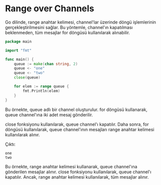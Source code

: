 # Range over Channels

Go dilinde, range anahtar kelimesi, channel'lar üzerinde döngü işlemlerinin gerçekleştirilmesini sağlar. Bu yöntemle, channel'ın kapatılması beklenmeden, tüm mesajlar for döngüsü kullanılarak alınabilir.

```go
package main

import "fmt"

func main() {
	queue := make(chan string, 2)
	queue <- "one"
	queue <- "two"
	close(queue)

	for elem := range queue {
		fmt.Println(elem)
	}
}
```

Bu örnekte, queue adlı bir channel oluşturulur. for döngüsü kullanarak, queue channel'ına iki adet mesaj gönderilir.

close fonksiyonu kullanılarak, queue channel'ı kapatılır. Daha sonra, for döngüsü kullanılarak, queue channel'ının mesajları range anahtar kelimesi kullanılarak alınır.

Çıktı:

```golang
one
two
```

Bu örnekte, range anahtar kelimesi kullanarak, queue channel'ına gönderilen mesajlar alınır. close fonksiyonu kullanılarak, queue channel'ı kapatılır. Ancak, range anahtar kelimesi kullanılarak, tüm mesajlar alınır.
